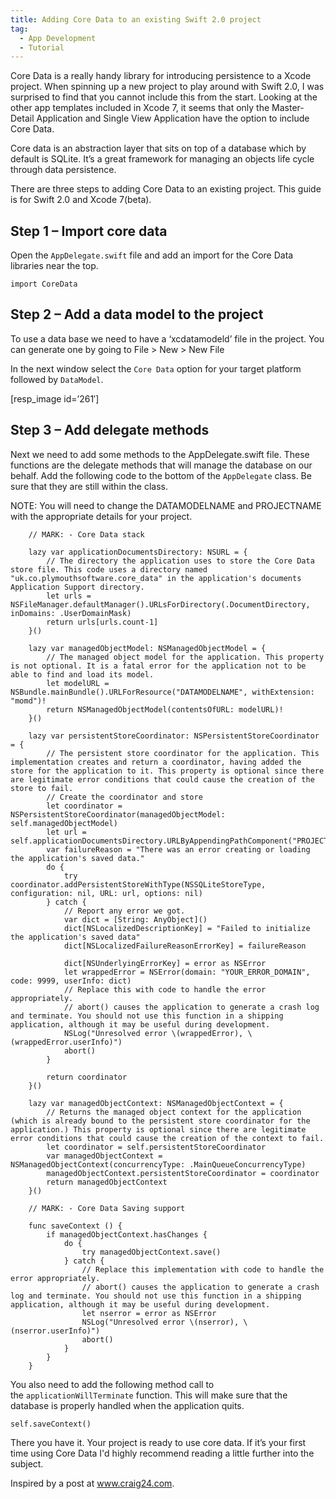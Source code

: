 ```yaml
---
title: Adding Core Data to an existing Swift 2.0 project
tag:
  - App Development
  - Tutorial
---
```

Core Data is a really handy library for introducing persistence to a Xcode project. When spinning up a new project to play around with Swift 2.0,&nbsp;I was surprised to find that you cannot include this from the start. Looking at the other app templates included in Xcode 7, it seems that&nbsp;only the Master-Detail Application and Single View Application have the option to include Core Data.

Core data is&nbsp;an abstraction layer that sits on top of a database which by default is SQLite. It&#8217;s a great framework for managing an objects life cycle through data persistence.

There are three steps to adding Core Data&nbsp;to an existing project. This guide is for Swift 2.0 and Xcode 7(beta).

## Step 1 &#8211;&nbsp;Import core data

Open the `AppDelegate.swift` file and add an import for the Core Data libraries near the top.

<pre data-language="javascript"><code>import CoreData</code></pre>

## Step 2 &#8211;&nbsp;Add&nbsp;a data model to the project

To use a data base we need to have a &#8216;xcdatamodeld&#8217; file in the project. You can generate one by going to File > New > New File

In the next window select the `Core Data` option for your target platform followed by `DataModel`.

[resp_image id=&#8217;261&#8242;]

## Step 3 &#8211; Add delegate methods

Next we need to add some methods to the AppDelegate.swift file. These functions are the delegate methods that will manage the database on our behalf. Add the following code to the bottom of the `AppDelegate` class. Be sure that they are still within the class.

NOTE: You will need to change the DATAMODELNAME and PROJECTNAME with the appropriate details for your project.

<pre data-language="javascript"><code>    // MARK: - Core Data stack

    lazy var applicationDocumentsDirectory: NSURL = {
        // The directory the application uses to store the Core Data store file. This code uses a directory named "uk.co.plymouthsoftware.core_data" in the application's documents Application Support directory.
        let urls = NSFileManager.defaultManager().URLsForDirectory(.DocumentDirectory, inDomains: .UserDomainMask)
        return urls[urls.count-1]
    }()

    lazy var managedObjectModel: NSManagedObjectModel = {
        // The managed object model for the application. This property is not optional. It is a fatal error for the application not to be able to find and load its model.
        let modelURL = NSBundle.mainBundle().URLForResource("DATAMODELNAME", withExtension: "momd")!
        return NSManagedObjectModel(contentsOfURL: modelURL)!
    }()

    lazy var persistentStoreCoordinator: NSPersistentStoreCoordinator = {
        // The persistent store coordinator for the application. This implementation creates and return a coordinator, having added the store for the application to it. This property is optional since there are legitimate error conditions that could cause the creation of the store to fail.
        // Create the coordinator and store
        let coordinator = NSPersistentStoreCoordinator(managedObjectModel: self.managedObjectModel)
        let url = self.applicationDocumentsDirectory.URLByAppendingPathComponent("PROJECTNAME.sqlite")
        var failureReason = "There was an error creating or loading the application's saved data."
        do {
            try coordinator.addPersistentStoreWithType(NSSQLiteStoreType, configuration: nil, URL: url, options: nil)
        } catch {
            // Report any error we got.
            var dict = [String: AnyObject]()
            dict[NSLocalizedDescriptionKey] = "Failed to initialize the application's saved data"
            dict[NSLocalizedFailureReasonErrorKey] = failureReason

            dict[NSUnderlyingErrorKey] = error as NSError
            let wrappedError = NSError(domain: "YOUR_ERROR_DOMAIN", code: 9999, userInfo: dict)
            // Replace this with code to handle the error appropriately.
            // abort() causes the application to generate a crash log and terminate. You should not use this function in a shipping application, although it may be useful during development.
            NSLog("Unresolved error \(wrappedError), \(wrappedError.userInfo)")
            abort()
        }

        return coordinator
    }()

    lazy var managedObjectContext: NSManagedObjectContext = {
        // Returns the managed object context for the application (which is already bound to the persistent store coordinator for the application.) This property is optional since there are legitimate error conditions that could cause the creation of the context to fail.
        let coordinator = self.persistentStoreCoordinator
        var managedObjectContext = NSManagedObjectContext(concurrencyType: .MainQueueConcurrencyType)
        managedObjectContext.persistentStoreCoordinator = coordinator
        return managedObjectContext
    }()

    // MARK: - Core Data Saving support

    func saveContext () {
        if managedObjectContext.hasChanges {
            do {
                try managedObjectContext.save()
            } catch {
                // Replace this implementation with code to handle the error appropriately.
                // abort() causes the application to generate a crash log and terminate. You should not use this function in a shipping application, although it may be useful during development.
                let nserror = error as NSError
                NSLog("Unresolved error \(nserror), \(nserror.userInfo)")
                abort()
            }
        }
    }</code></pre>

You also need to add the following method call to the&nbsp;`applicationWillTerminate` function. This will make sure that the database is properly handled when the application quits.

<pre data-language="javascript"><code>self.saveContext()</code></pre>

There you have it. Your project is ready to use core data. If it&#8217;s your first time using Core Data I'd highly recommend reading a little further into the subject.

Inspired by a post at www.craig24.com.

